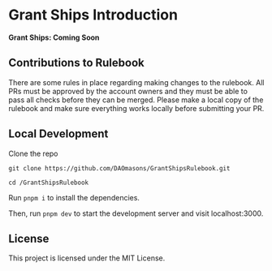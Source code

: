 # Grant Ships Introduction

**Grant Ships: Coming Soon**


## Contributions to Rulebook

There are some rules in place regarding making changes to the rulebook. All PRs must be approved by the account owners and they must be able to pass all checks before they can be merged. Please make a local copy of the rulebook and make sure everything works locally before submitting your PR.

## Local Development

Clone the repo

```copy
git clone https://github.com/DAOmasons/GrantShipsRulebook.git

cd /GrantShipsRulebook

```
Run `pnpm i` to install the dependencies.

Then, run `pnpm dev` to start the development server and visit localhost:3000.

## License

This project is licensed under the MIT License.
